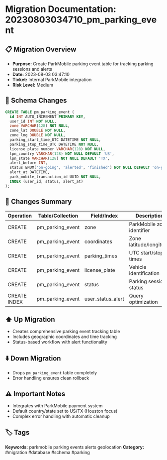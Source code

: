 # Migration Documentation: 20230803034710_pm_parking_event

## 📋 Migration Overview
- **Purpose:** Create ParkMobile parking event table for tracking parking sessions and alerts
- **Date:** 2023-08-03 03:47:10
- **Ticket:** Internal ParkMobile integration
- **Risk Level:** Medium

## 🔧 Schema Changes
```sql
CREATE TABLE pm_parking_event (
  id INT AUTO_INCREMENT PRIMARY KEY,
  user_id INT NOT NULL,
  zone VARCHAR(128) NOT NULL,
  zone_lat DOUBLE NOT NULL,
  zone_lng DOUBLE NOT NULL,
  parking_start_time_UTC DATETIME NOT NULL,
  parking_stop_time_UTC DATETIME NOT NULL,
  license_plate_number VARCHAR(128) NOT NULL,
  lpn_country VARCHAR(128) NOT NULL DEFAULT 'US',
  lpn_state VARCHAR(128) NOT NULL DEFAULT 'TX',
  alert_before INT,
  status ENUM('on-going', 'alerted', 'finished') NOT NULL DEFAULT 'on-going',
  alert_at DATETIME,
  park_mobile_transaction_id UUID NOT NULL,
  INDEX (user_id, status, alert_at)
);
```

## 📝 Changes Summary
| Operation | Table/Collection | Field/Index | Description |
|-----------|-----------------|-------------|-------------|
| CREATE | pm_parking_event | zone | ParkMobile zone identifier |
| CREATE | pm_parking_event | coordinates | Zone latitude/longitude |
| CREATE | pm_parking_event | parking_times | UTC start/stop times |
| CREATE | pm_parking_event | license_plate | Vehicle identification |
| CREATE | pm_parking_event | status | Parking session status |
| CREATE INDEX | pm_parking_event | user_status_alert | Query optimization |

## ⬆️ Up Migration
- Creates comprehensive parking event tracking table
- Includes geographic coordinates and time tracking
- Status-based workflow with alert functionality

## ⬇️ Down Migration
- Drops `pm_parking_event` table completely
- Error handling ensures clean rollback

## ⚠️ Important Notes
- Integrates with ParkMobile payment system
- Default country/state set to US/TX (Houston focus)
- Complex error handling with automatic cleanup

## 🏷️ Tags
**Keywords:** parkmobile parking events alerts geolocation
**Category:** #migration #database #schema #parking
